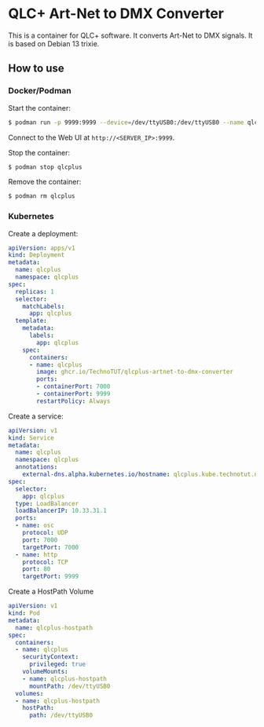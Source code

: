 # QLC+ Art-Net to DMX Converter
This is a container for QLC+ software. It converts Art-Net to DMX signals. It is based on Debian 13 trixie.  

## How to use
### Docker/Podman
Start the container:
```bash
$ podman run -p 9999:9999 --device=/dev/ttyUSB0:/dev/ttyUSB0 --name qlcplus ghcr.io/technotut/qlcplus-artnet-to-dmx-converter
```
Connect to the Web UI at `http://<SERVER_IP>:9999`.  

Stop the container:
```bash
$ podman stop qlcplus
```

Remove the container:
```bash
$ podman rm qlcplus
```

### Kubernetes
Create a deployment:
```yaml
apiVersion: apps/v1
kind: Deployment
metadata:
  name: qlcplus
  namespace: qlcplus
spec:
  replicas: 1
  selector:
    matchLabels:
      app: qlcplus
  template:
    metadata:
      labels:
        app: qlcplus
    spec:
      containers:
      - name: qlcplus
        image: ghcr.io/TechnoTUT/qlcplus-artnet-to-dmx-converter
        ports:
        - containerPort: 7000
        - containerPort: 9999
        restartPolicy: Always
```

Create a service:
```yaml
apiVersion: v1
kind: Service
metadata:
  name: qlcplus
  namespace: qlcplus
  annotations:
    external-dns.alpha.kubernetes.io/hostname: qlcplus.kube.technotut.net
spec:
  selector:
    app: qlcplus
  type: LoadBalancer
  loadBalancerIP: 10.33.31.1
  ports:
  - name: osc
    protocol: UDP
    port: 7000
    targetPort: 7000
  - name: http
    protocol: TCP
    port: 80
    targetPort: 9999
```

Create a HostPath Volume
```yaml
apiVersion: v1
kind: Pod
metadata:
  name: qlcplus-hostpath
spec:
  containers:
  - name: qlcplus
    securityContext:
      privileged: true
    volumeMounts:
    - name: qlcplus-hostpath
      mountPath: /dev/ttyUSB0
  volumes:
  - name: qlcplus-hostpath
    hostPath:
      path: /dev/ttyUSB0
```